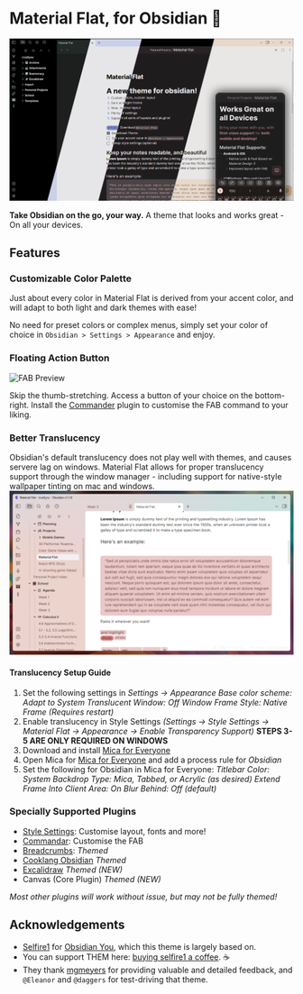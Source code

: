 # Material Flat, for Obsidian 🎨
![Material Flat Preview](https://raw.githubusercontent.com/threethan/obsidian-material-flat-theme/main/screenshot-hd.png)

**Take Obsidian on the go, your way.**
A theme that looks and works great - On all your devices.

## Features
### Customizable Color Palette
Just about every color in Material Flat is derived from your accent color, and will adapt to both light and dark themes with ease!

No need for preset colors or complex menus, simply set your color of choice in `Obsidian > Settings > Appearance` and enjoy.

### Floating Action Button
![FAB Preview](https://github.com/selfire1/obsidian-you-theme/blob/main/images/floating-action-button.png?raw=true)

Skip the thumb-stretching. Access a button of your choice on the bottom-right. Install the [Commander](https://github.com/phibr0/obsidian-commander) plugin to customise the FAB command to your liking. 

### Better Translucency
Obsidian's default translucency does not play well with themes, and causes servere lag on windows. Material Flat allows for proper translucency support through the window manager - including support for native-style wallpaper tinting on mac and windows.
![Trans Preview](https://raw.githubusercontent.com/threethan/obsidian-material-flat-theme/main/images/translucency-mica.png)

#### Translucency Setup Guide
1. Set the following settings in *Settings -> Appearance*
    *Base color scheme: Adapt to System*
    *Translucent Window: Off*
    *Window Frame Style: Native Frame (Requires restart)*
2. Enable translucency in Style Settings *(Settings -> Style Settings -> Material Flat -> Appearance -> Enable Transparency Support)*
**STEPS 3-5 ARE ONLY REQUIRED ON WINDOWS**
3. Download and install [Mica for Everyone](https://github.com/MicaForEveryone/MicaForEveryone)
4. Open Mica for [Mica for Everyone](https://github.com/MicaForEveryone/MicaForEveryone) and add a process rule for *Obsidian*
5. Set the following for Obsidian in Mica for Everyone:
    *Titlebar Color: System*
    *Backdrop Type: Mica, Tabbed, or Acrylic (as desired)*
    *Extend Frame Into Client Area: On*
    *Blur Behind: Off (default)* 
    
### Specially Supported Plugins
* [Style Settings](https://github.com/mgmeyers/obsidian-style-settings): Customise layout, fonts and more!
* [Commandar](https://github.com/phibr0/obsidian-commander): Customise the FAB
* [Breadcrumbs](https://github.com/SkepticMystic/breadcrumbs): *Themed*
* [Cooklang Obsidian](https://github.com/deathau/cooklang-obsidian) *Themed*
* [Excalidraw](https://github.com/zsviczian/obsidian-excalidraw-plugin) *Themed (NEW)*
* Canvas (Core Plugin) *Themed (NEW)*

*Most other plugins will work without issue, but may not be fully themed!*

## Acknowledgements
* [Selfire1](https://github.com/selfire1) for [Obsidian You](https://github.com/selfire1/obsidian-you-theme), which this theme is largely based on.
* You can support THEM here: [buying selfire1 a coffee](https://www.buymeacoffee.com/joschua). ☕️
* They thank [mgmeyers](https://github.com/mgmeyers) for providing valuable and detailed feedback, and `@Eleanor` and `@daggers` for test-driving that theme.
